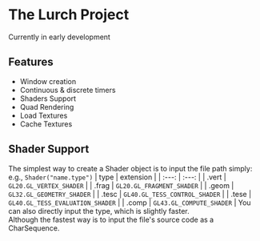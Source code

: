 # The Lurch Project

Currently in early development
<br>
## Features
- Window creation
- Continuous & discrete timers
- Shaders Support
- Quad Rendering
- Load Textures
- Cache Textures


## Shader Support
The simplest way to create a Shader object is to input the file path simply: e.g., ``` Shader("name.type") ``` 
| type | extension |
| :---:  | :---: |
| .vert | ``` GL20.GL_VERTEX_SHADER ``` |
| .frag | ``` GL20.GL_FRAGMENT_SHADER ``` |
| .geom | ``` GL32.GL_GEOMETRY_SHADER ``` |
| .tesc | ``` GL40.GL_TESS_CONTROL_SHADER ``` |
| .tese | ``` GL40.GL_TESS_EVALUATION_SHADER ``` |
| .comp | ``` GL43.GL_COMPUTE_SHADER ``` |
You can also directly input the type, which is slightly faster. <br>
Although the fastest way is to input the file's source code as a CharSequence.
